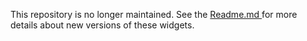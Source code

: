 This repository is no longer maintained. See the [Readme.md ](https://github.com/Esri/military-tools-webappbuilder/blob/dev/README.md)for more details about new versions of these widgets.
